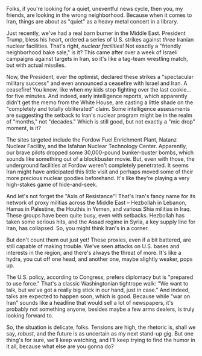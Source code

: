 Folks, if you're looking for a quiet, uneventful news cycle, then you, my friends, are looking in the wrong neighborhood. Because when it comes to Iran, things are about as "quiet" as a heavy metal concert in a library.

Just recently, we've had a real barn burner in the Middle East. President Trump, bless his heart, ordered a series of U.S. strikes against *three* Iranian nuclear facilities. That's right, *nuclear facilities*! Not exactly a "friendly neighborhood bake sale," is it? This came after over a week of Israeli campaigns against targets in Iran, so it's like a tag-team wrestling match, but with actual missiles.

Now, the President, ever the optimist, declared these strikes a "spectacular military success" and even announced a ceasefire with Israel and Iran. A ceasefire! You know, like when my kids stop fighting over the last cookie... for five minutes. And indeed, early intelligence reports, which apparently didn't get the memo from the White House, are casting a little shade on the "completely and totally obliterated" claim. Some intelligence assessments are suggesting the setback to Iran's nuclear program might be in the realm of "months," not "decades." Which is still good, but not exactly a "mic drop" moment, is it?

The sites targeted include the Fordow Fuel Enrichment Plant, Natanz Nuclear Facility, and the Isfahan Nuclear Technology Center. Apparently, our brave pilots dropped some 30,000-pound bunker-buster bombs, which sounds like something out of a blockbuster movie. But, even with those, the underground facilities at Fordow weren't completely penetrated. It seems Iran might have anticipated this little visit and perhaps moved some of their more precious nuclear goodies beforehand. It's like they're playing a very high-stakes game of hide-and-seek.

And let's not forget the "Axis of Resistance"! That's Iran's fancy name for its network of proxy militias across the Middle East – Hezbollah in Lebanon, Hamas in Palestine, the Houthis in Yemen, and various Shia militias in Iraq. These groups have been quite busy, even with setbacks. Hezbollah has taken some serious hits, and the Assad regime in Syria, a key supply line for Iran, has collapsed. So, you might think Iran's in a corner.

But don't count them out just yet! These proxies, even if a bit battered, are still capable of making trouble. We've seen attacks on U.S. bases and interests in the region, and there's always the threat of more. It's like a hydra, you cut off one head, and another one, maybe slightly weaker, pops up.

The U.S. policy, according to Congress, prefers diplomacy but is "prepared to use force." That's a classic Washingtonian tightrope walk: "We want to talk, but we've got a really big stick in our hand, just in case." And indeed, talks are expected to happen soon, which is good. Because while "war on Iran" sounds like a headline that would sell a lot of newspapers, it's probably not something anyone, besides maybe a few arms dealers, is truly looking forward to.

So, the situation is delicate, folks. Tensions are high, the rhetoric is, shall we say, *robust*, and the future is as uncertain as my next stand-up gig. But one thing's for sure, we'll keep watching, and I'll keep trying to find the humor in it all, because what else are you gonna do?